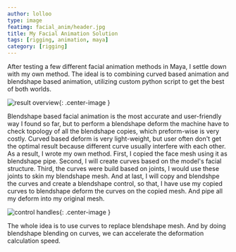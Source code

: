 ```yaml
---
author: lolloo
type: image
featimg: facial_anim/header.jpg
title: My Facial Animation Solution
tags: [rigging, animation, maya]
category: [rigging]
---
```



After testing a few different facial animation methods in Maya, I settle down with my own method. The ideal is to combining curved based animation and blendshape based animation, utilizing custom python script to get the best of both worlds.

![result overview]({{site.url}}/img/facial_anim/overview.PNG ){: .center-image }

Blendshape based facial animation is the most accurate and user-friendly way I found so far, but to perform a blendshape deform the machine have to check topology of all the blendshape copies, which preform-wise is very costly. Curved based deform is very light-weight, but user often don't get the optimal result because different curve usually interfere with each other.
As a result, I wrote my own method. First, I copied the face mesh using it as blendshape pipe. Second, I will create curves based on the model's facial structure. Third, the curves were build based on joints, I would use these joints to skin my blendshape mesh. And at last, I will copy and blendshpe the curves and create a blendshape control, so that, I have use my copied curves to blendshape deform the curves on the copied mesh. And pipe all my deform into my original mesh.

![control handles]({{site.url}}/img/facial_anim/contorls.PNG ){: .center-image }

 The whole idea is to use curves to replace blendshape mesh. And by doing blendshape blending on curves, we can accelerate the deformation calculation speed.
